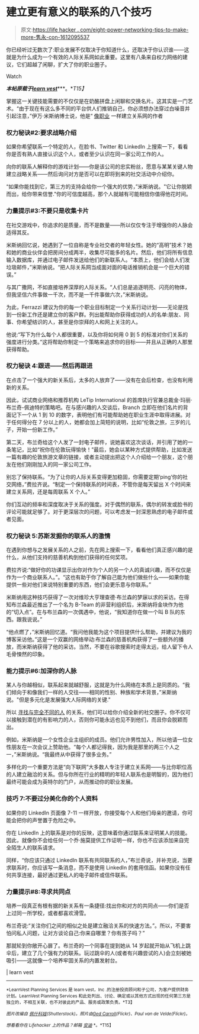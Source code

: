 # 建立更有意义的联系的八个技巧

> 原文:[https://life hacker . com/eight-power-networking-tips-to-make-more-隽永-con-1612095537](https://lifehacker.com/eight-power-networking-tips-to-make-more-meaningful-con-1612095537)

你已经听过无数次了:职业发展不仅取决于你知道什么，还取决于你认识谁——这就是为什么成为一个有效的人际关系网如此重要。这里有八条来自权力网络的建议，它们超越了闲聊，扩大了你的职业圈子。

Watch

***本帖原载于***[***learn vest***](http://www.learnvest.com/2014/07/networking-secrets/)***。**T15】*

掌握这一关键技能需要的不仅仅是在奶酪拼盘上闲聊和交换名片。这其实是一门艺术。“由于现在有这么多不同的平台供人们推销自己，你必须想办法穿过白噪音并引起注意，”伊万·米斯纳博士说，他是“ [像职业](http://www.amazon.com/Networking-Like-Pro-Ivan-Misner/dp/1599183560?asc_campaign=InlineText&asc_refurl=https://lifehacker.com/eight-power-networking-tips-to-make-more-meaningful-con-1612095537&asc_source=&tag=kinjalifehackerlink-20) 一样建立关系网的作者

### 权力秘诀#2:要求战略介绍

如果你希望联系一个特定的人，在脸书、Twitter 和 LinkedIn 上搜索一下，看看你是否有熟人直接认识这个人，或者至少认识在同一家公司工作的人。

向你的联系人解释你的游戏计划——你是该公司的忠实粉丝，愿意与某某关键人物建立战略关系——然后询问对方是否可以在即将到来的社交活动中介绍你。

“如果你能找到它，第三方的支持会给你一个强大的优势，”米斯纳说。"它让你脱颖而出，给你带来信誉."你的可信度越高，那个人就越有可能相信你值得他花时间。

### 力量提示#3:不要只是收集卡片

在社交游戏中，你追求的是质量，而不是数量——所以仅仅专注于增强你的人脉会适得其反。

米斯纳回忆说，她遇到了一位自称是专业社交者的年轻女性。她的“高明”技术？她和她的商业伙伴会把房间分成两半，收集尽可能多的名片。然后，他们将所有信息输入数据库，并通过电子邮件发送给他们的新联系人。“本质上，他们会给人们发垃圾邮件，”米斯纳说。“把人际关系网当成面对面的电话推销机会是一个巨大的错误。”

与其广撒网，不如直接培养深厚的人际关系。“人们总是追逐明亮、闪亮的物体，但我坚信六件事做一千次，而不是一千件事做六次，”米斯纳说。

为此，Ferrazzi 建议为你的每一个职业目标制定一个关系行动计划——无论是找到一份新工作还是建立你的客户群。列出能帮助你获得成功的人的名单:朋友、同事、你希望结识的人，甚至是你崇拜的人和网上关注的人。

他说:“写下为什么每个人都很重要，以及你将如何用 0 到 5 的标准对你们关系的强度进行分类。”这将帮助你制定一个策略来追求你的目标——并且从正确的人那里获得帮助。

### 权力秘诀 4:跟进——然后再跟进

在点击了一个强大的新关系后，太多的人放弃了——没有在会后检查，也没有利用新的关系。

因此，试试商业网络和推荐机构 LeTip International 的首席执行官兼总裁金·玛丽·布兰奇-佩迪特的策略吧。在与感兴趣的人交谈后，Branch 立即在他们名片的背面记下一个从 1 到 10 的数字，表明他们有可能帮助她在职业生涯中取得进展。对于任何得分在 7 分以上的人，她都会加上简短的说明，比如“伦敦之旅，三岁的儿子，开始一份新工作。”

第二天，布兰奇给这个人发了一封电子邮件，说她喜欢这次谈话，并引用了她的一条笔记，比如“祝你在伦敦玩得愉快！”最后，她会以某种方式提供帮助，比如发送一篇有趣的伦敦旅游文章的链接，或者主动提出把这个人介绍给一个朋友，这个朋友在他们刚刚加入的同一家公司工作。

别忘了保持联系。“为了让你的人际关系变得更加稳固，你需要定期‘ping’你的社交网络，”费拉齐说。“制定一个保持联系的时间表，不管你是每天留出 X 个时间来建立关系网，还是每周联系 X 个人。”

你们互动的频率和深度取决于关系的强度。对于偶然的联系，偶尔的转发或脸书的评论可能就足够了。对于更深层次的问题，可以考虑发一封深思熟虑的电子邮件或者见面。

### 权力秘诀 5:苏斯发掘你的联系人的激情

在遇到你想与之发展关系的人之前，先在网上搜索一下，看看他们真正感兴趣的是什么，从他们支持的慈善机构到他们获得的任何奖项。

费拉齐说:“做好你的功课显示出你对作为个人的另一个人的真诚兴趣，而不仅仅是作为一个商业联系人。”。“这也有助于你了解自己能为他们做些什么——如果你能提供一些对他们来说特别重要的东西，他们会更乐意与你联系。”

米斯纳用这种技巧获得了一次对维珍大亨理查德·布兰森的梦寐以求的采访。在得知布兰森最近推出了一个名为 B-Team 的非营利组织后，米斯纳将金块作为他的“切入点”。在与布兰森的一次偶遇中，他说，“我知道你在做一个叫 B 队的东西。跟我说说。”

“他点燃了，”米斯纳回忆道。“我问他我能为这个项目提供什么帮助，并建议为我的博客采访他。”这是一个双赢的网络举动:布兰森的慈善机构获得了一些额外的播放，而米斯纳获得了他的采访。当然，不要在谷歌搜索时走得太远，给人留下令人毛骨悚然的印象。

### 能力提示#6:加深你的人脉

某人与你越相似，联系起来就越舒服，这就是为什么网络在本质上是同质的。“我们倾向于和像我们一样的人交往——相同的性别、种族和学术背景，”米斯纳说。"但是多元化是发展强大人际网络的关键."

所以 [寻找与完全不同的人](https://lifehacker.com/go-beyond-simple-networking-and-organize-your-own-mast-824329576) 的关系，他们可以给你介绍全新的社交圈子。你不仅可以接触到潜在的有影响力的人，否则你可能永远也见不到他们，而且你会脱颖而出。

例如，米斯纳是一个女性企业主组织的成员。他们允许男性加入，所以他请一位女性朋友在一次会议上赞助他。“每个人都记得我，因为我是那里的两三个人之一，”米斯纳说。“我最终从中获得了很多业务。”

多样化的一个重要方法是“向下联网”大多数人专注于建立关系网——与比你职位高的人建立融洽的关系。但与你所在行业的精明的年轻人联系也是明智的，因为他们最终可能会成为英特尔的门户，从而推动你的职业发展。

### 技巧 7:不要过分美化你的个人资料

如果你的 LinkedIn 页面像 7-11 一样开放，你接受每个人和他们母亲的邀请，你可能会把你的声誉置于危险之中。

你在 LinkedIn 上的联系是对你的反映，这意味着你通过联系来证明某人的技能。因此，就像你不会给任何一个乔·施莫提供工作证明一样，你也不应该添加来自完全陌生人的联系请求。

同样，“你应该只通过 LinkedIn 联系有共同联系的人，”布兰奇说，并补充说，当要求联系时，你应该写一条消息，而不是使用 LinkedIn 的套用信函。如果你没有任何共享连接，最好通过更私人的电子邮件或信件联系。

### 力量提示#8:寻求共同点

培养一段真正有根有据的新关系有一条捷径:找出你和对方的共同点——你们是否上过同一所学校，或者都喜欢滑雪。

布兰奇说:“关注你们之间的相似之处是建立融洽关系的快速方法。”。所以，不要害怕问私人问题，让对方谈论自己:你来自哪里？你有孩子吗？”

那就轮到你敞开心扉了。布兰奇的一个同事在提到她从 14 岁起就开始从飞机上跳伞后，建立了几个强有力的联系。玩过跳伞的人(或者有兴趣尝试的人)会立刻被她吸引——这就像一个培养牢固关系的内置发射台。

| learn vest

* * *

<small>*LearnVest Planning Services 是 learn vest，Inc .的注册投资顾问和子公司，为客户提供财务计划。LearnVest Planning Services 和此处列出、讨论、确定或以其他方式出现的任何第三方是独立的，不相互关联，也不对彼此的产品、服务或政策负责。*T3】</small>

<small>*图片改编自*</small> [<small>*佩什科娃*</small>](http://www.shutterstock.com/pic.mhtml?id=165121526&src=id)<small>*(Shutterstock)。照片由*</small>[<small>*Ged Carroll*</small>](https://www.flickr.com/photos/renaissancechambara/3122900531)<small>*(Flickr)、*</small><small>*Paul van de Velde*</small><small>*(Flickr)。*</small>

*<small>想看看你在 Lifehacker 上的作品？邮箱</small>* [<small>*安迪*</small>](mailto:andy@lifehacker.com) <small>*。*T15】</small>